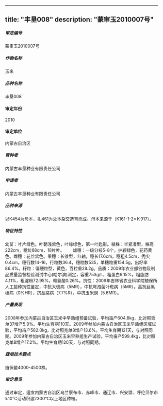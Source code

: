 
---
title: "丰垦008"
description: "蒙审玉2010007号"
---
##### 审定编号 
蒙审玉2010007号

##### 作物名称
玉米

##### 品种名称
丰垦008

#### 审定年份
2010	

#### 审定单位
内蒙古自治区

##### 育种者
内蒙古丰垦种业有限责任公司

##### 申请者
内蒙古丰垦种业有限责任公司

##### 品种来源
以K454为母本，扎461为父本杂交选育而成。母本来源于（K161-1-2×Ｋ917）。

##### 特征特性
幼苗：叶片绿色，叶鞘浅紫色，叶缘绿色，第一叶匙形。植株：半紧凑型，株高222cm，穗位68cm，18片叶。       雄穗：一级分枝5-8个，护颖绿色，花药黄色。雌穗：花丝紫色。果穗：长锥型，红轴，穗长17.6cm，穗粗4.5cm，秃尖0.4cm，穗行数14-16，行粒数36.4，穗粒数535，单穗粒重154.5g，出籽率86.4%。籽粒：偏硬粒型，黄色，百粒重28.2g。品质：2009年农业部谷物及制品质量监督检验测试中心(哈尔滨)测定，容重753g/L，粗蛋白9.15%，粗脂肪4.11%，粗淀粉72.95%，赖氨酸0.26%。抗性：2009年吉林省农业科学院植保所人工接种抗性鉴定，中抗大斑病（5MR），中抗弯孢菌叶斑病（5MR），高抗丝黑穗病（0%HR），抗茎腐病（7.7%R），中抗玉米螟（5.6MR）。

##### 产量表现
2008年参加内蒙古自治区玉米中早熟组预备试验，平均亩产604.8kg，比对照哲单37增产5.9%。平均生育期110天。2009年参加内蒙古自治区玉米早熟组区域试验，平均亩产582.0kg，比对照克单8增产13.6%。平均生育期121天，与对照同期。2009年参加内蒙古自治区玉米早熟组生产试验，平均亩产599.4kg，比对照克单8增产17.2%。平均生育期120天，与对照同期。

##### 栽培技术要点
亩保苗4000-4500株。

##### 审定意见
通过审定，适宜内蒙古自治区乌兰察布市、赤峰市、通辽市、兴安盟、呼伦贝尔市≥10℃活动积温2300℃以上地区种植。


